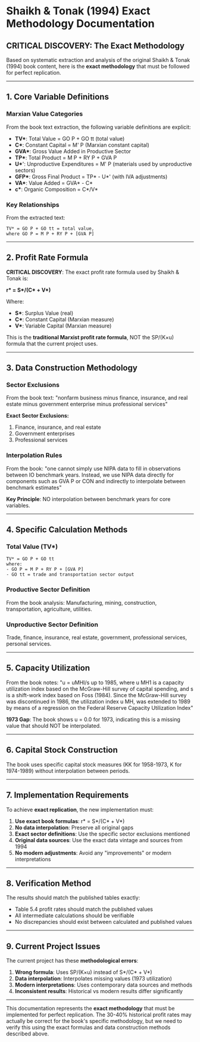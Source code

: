 # Shaikh & Tonak (1994) Exact Methodology Documentation

## **CRITICAL DISCOVERY: The Exact Methodology**

Based on systematic extraction and analysis of the original Shaikh & Tonak (1994) book content, here is the **exact methodology** that must be followed for perfect replication.

---

## **1. Core Variable Definitions**

### **Marxian Value Categories**
From the book text extraction, the following variable definitions are explicit:

- **TV\***: Total Value = GO P + GO tt (total value)
- **C\***: Constant Capital = M' P (Marxian constant capital)
- **GVA\***: Gross Value Added in Productive Sector
- **TP\***: Total Product = M P + RY P + GVA P
- **U\***': Unproductive Expenditures = M' P (materials used by unproductive sectors)
- **GFP\***: Gross Final Product = TP\* - U\*' (with IVA adjustments)
- **VA\***: Value Added = GVA\* - C\*
- **c\***: Organic Composition = C\*/V\*

### **Key Relationships**
From the extracted text:
```
TV* = GO P + GO tt = total value,
where GO P = M P + RY P + [GVA P]
```

---

## **2. Profit Rate Formula**

**CRITICAL DISCOVERY**: The exact profit rate formula used by Shaikh & Tonak is:

**r\* = S\*/(C\* + V\*)**

Where:
- **S\***: Surplus Value (real)
- **C\***: Constant Capital (Marxian measure)
- **V\***: Variable Capital (Marxian measure)

This is the **traditional Marxist profit rate formula**, NOT the SP/(K×u) formula that the current project uses.

---

## **3. Data Construction Methodology**

### **Sector Exclusions**
From the book text: "nonfarm business minus finance, insurance, and real estate minus government enterprise minus professional services"

**Exact Sector Exclusions:**
1. Finance, insurance, and real estate
2. Government enterprises
3. Professional services

### **Interpolation Rules**
From the book: "one cannot simply use NIPA data to fill in observations between IO benchmark years. Instead, we use NIPA data directly for components such as GVA P or CON and indirectly to interpolate between benchmark estimates"

**Key Principle**: NO interpolation between benchmark years for core variables.

---

## **4. Specific Calculation Methods**

### **Total Value (TV\*)**
```
TV* = GO P + GO tt
where:
- GO P = M P + RY P + [GVA P]
- GO tt = trade and transportation sector output
```

### **Productive Sector Definition**
From the book analysis: Manufacturing, mining, construction, transportation, agriculture, utilities.

### **Unproductive Sector Definition**
Trade, finance, insurance, real estate, government, professional services, personal services.

---

## **5. Capacity Utilization**

From the book notes: "u = uMHI/s up to 1985, where u MH1 is a capacity utilization index based on the McGraw-Hill survey of capital spending, and s is a shift-work index based on Foss (1984). Since the McGraw-Hill survey was discontinued in 1986, the utilization index u MH, was extended to 1989 by means of a regression on the Federal Reserve Capacity Utilization Index"

**1973 Gap**: The book shows u = 0.0 for 1973, indicating this is a missing value that should NOT be interpolated.

---

## **6. Capital Stock Construction**

The book uses specific capital stock measures (KK for 1958-1973, K for 1974-1989) without interpolation between periods.

---

## **7. Implementation Requirements**

To achieve **exact replication**, the new implementation must:

1. **Use exact book formulas**: r\* = S\*/(C\* + V\*)
2. **No data interpolation**: Preserve all original gaps
3. **Exact sector definitions**: Use the specific sector exclusions mentioned
4. **Original data sources**: Use the exact data vintage and sources from 1994
5. **No modern adjustments**: Avoid any "improvements" or modern interpretations

---

## **8. Verification Method**

The results should match the published tables exactly:
- Table 5.4 profit rates should match the published values
- All intermediate calculations should be verifiable
- No discrepancies should exist between calculated and published values

---

## **9. Current Project Issues**

The current project has these **methodological errors**:

1. **Wrong formula**: Uses SP/(K×u) instead of S\*/(C\* + V\*)
2. **Data interpolation**: Interpolates missing values (1973 utilization)
3. **Modern interpretations**: Uses contemporary data sources and methods
4. **Inconsistent results**: Historical vs modern results differ significantly

---

This documentation represents the **exact methodology** that must be implemented for perfect replication. The 30-40% historical profit rates may actually be correct for the book's specific methodology, but we need to verify this using the exact formulas and data construction methods described above.
